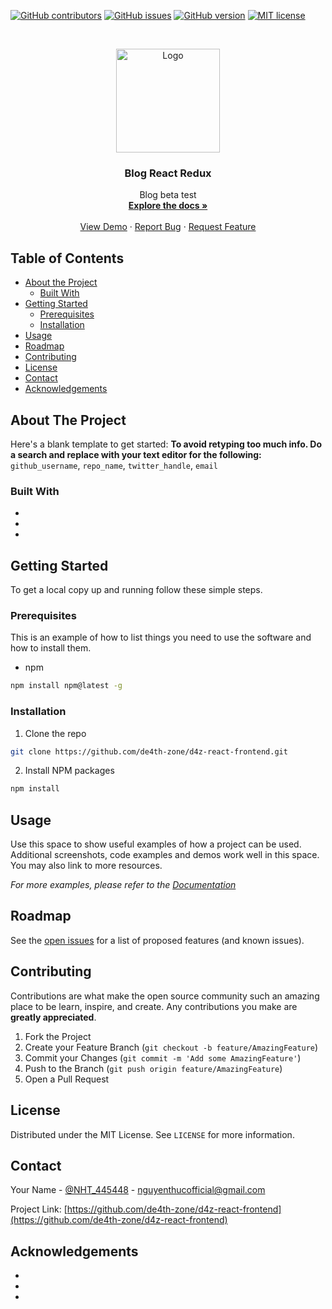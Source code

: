 <!-- PROJECT SHIELDS -->
<!--
*** I'm using markdown "reference style" links for readability.
*** Reference links are enclosed in brackets [ ] instead of parentheses ( ).
*** See the bottom of this document for the declaration of the reference variables
*** for contributors-url, forks-url, etc. This is an optional, concise syntax you may use.
*** https://www.markdownguide.org/basic-syntax/#reference-style-links
-->

[![GitHub contributors](https://img.shields.io/github/contributors/Naereen/StrapDown.js.svg)](https://github.com/de4th-zone/d4z-react-frontend/graphs/contributors/)
[![GitHub issues](https://img.shields.io/github/issues/Naereen/StrapDown.js.svg)](https://github.com/de4th-zone/d4z-react-frontend/issues/)
[![GitHub version](https://badge.fury.io/gh/Naereen%2FStrapDown.js.svg)](https://github.com/de4th-zone/d4z-react-frontend)
[![MIT license](https://img.shields.io/badge/License-MIT-blue.svg)](https://lbesson.mit-license.org/)

<!-- PROJECT LOGO -->
<br />
<p align="center">
  <a href="https://github.com/de4th-zone/d4z-react-frontend">
    <img src="https://i.imgur.com/eP2iaPn.png" alt="Logo" width="166" height="166">
  </a>

  <h3 align="center">Blog React Redux</h3>

  <p align="center">
    Blog beta test
    <br />
    <a href="https://github.com/de4th-zone/d4z-react-frontend"><strong>Explore the docs »</strong></a>
    <br />
    <br />
    <a href="https://github.com/de4th-zone/d4z-react-frontend">View Demo</a>
    ·
    <a href="https://github.com/de4th-zone/d4z-react-frontend/issues">Report Bug</a>
    ·
    <a href="https://github.com/de4th-zone/d4z-react-frontend/issues">Request Feature</a>
  </p>
</p>

<!-- TABLE OF CONTENTS -->

## Table of Contents

- [About the Project](#about-the-project)
  - [Built With](#built-with)
- [Getting Started](#getting-started)
  - [Prerequisites](#prerequisites)
  - [Installation](#installation)
- [Usage](#usage)
- [Roadmap](#roadmap)
- [Contributing](#contributing)
- [License](#license)
- [Contact](#contact)
- [Acknowledgements](#acknowledgements)

<!-- ABOUT THE PROJECT -->

## About The Project

<!--[![Product Name Screen Shot][product-screenshot]](https://github.com/de4th-zone/d4z-react-frontend)-->

Here's a blank template to get started:
**To avoid retyping too much info. Do a search and replace with your text editor for the following:**
`github_username`, `repo_name`, `twitter_handle`, `email`

### Built With

- []()
- []()
- []()

<!-- GETTING STARTED -->

## Getting Started

To get a local copy up and running follow these simple steps.

### Prerequisites

This is an example of how to list things you need to use the software and how to install them.

- npm

```sh
npm install npm@latest -g
```

### Installation

1. Clone the repo

```sh
git clone https://github.com/de4th-zone/d4z-react-frontend.git
```

2. Install NPM packages

```sh
npm install
```

<!-- USAGE EXAMPLES -->

## Usage

Use this space to show useful examples of how a project can be used. Additional screenshots, code examples and demos work well in this space. You may also link to more resources.

_For more examples, please refer to the [Documentation](https://github.com/de4th-zone/d4z-react-frontend)_

<!-- ROADMAP -->

## Roadmap

See the [open issues](https://github.com/de4th-zone/d4z-react-frontend/issues) for a list of proposed features (and known issues).

<!-- CONTRIBUTING -->

## Contributing

Contributions are what make the open source community such an amazing place to be learn, inspire, and create. Any contributions you make are **greatly appreciated**.

1. Fork the Project
2. Create your Feature Branch (`git checkout -b feature/AmazingFeature`)
3. Commit your Changes (`git commit -m 'Add some AmazingFeature'`)
4. Push to the Branch (`git push origin feature/AmazingFeature`)
5. Open a Pull Request

<!-- LICENSE -->

## License

Distributed under the MIT License. See `LICENSE` for more information.

<!-- CONTACT -->

## Contact

Your Name - [@NHT_445448](https://twitter.com/NHT_445448) - nguyenthucofficial@gmail.com

Project Link: [https://github.com/de4th-zone/d4z-react-frontend](https://github.com/de4th-zone/d4z-react-frontend)

<!-- ACKNOWLEDGEMENTS -->

## Acknowledgements

- []()
- []()
- []()

<!-- MARKDOWN LINKS & IMAGES -->
<!-- https://www.markdownguide.org/basic-syntax/#reference-style-links -->

[contributors-shield]: https://img.shields.io/github/contributors/github_username/repo.svg?style=flat-square
[contributors-url]: https://github.com/github_username/repo/graphs/contributors
[forks-shield]: https://img.shields.io/github/forks/github_username/repo.svg?style=flat-square
[forks-url]: https://github.com/github_username/repo/network/members
[stars-shield]: https://img.shields.io/github/stars/github_username/repo.svg?style=flat-square
[stars-url]: https://github.com/github_username/repo/stargazers
[issues-shield]: https://img.shields.io/github/issues/github_username/repo.svg?style=flat-square
[issues-url]: https://github.com/github_username/repo/issues
[license-shield]: https://img.shields.io/github/license/github_username/repo.svg?style=flat-square
[license-url]: https://github.com/github_username/repo/blob/master/LICENSE.txt
[linkedin-shield]: https://img.shields.io/badge/-LinkedIn-black.svg?style=flat-square&logo=linkedin&colorB=555
[linkedin-url]: https://linkedin.com/in/github_username
[product-screenshot]: images/screenshot.png
